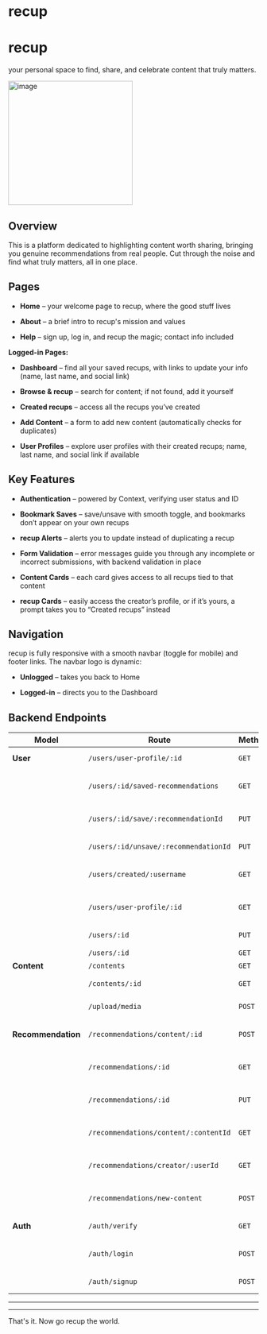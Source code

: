 # recup 



**recup**
=========

your personal space to find, share, and celebrate content that truly matters.

<img width="250" alt="image" src="https://github.com/user-attachments/assets/8eda20f4-a204-4f67-accd-b2548849c122">


**Overview**
------------

This is a platform dedicated to highlighting content worth sharing, bringing you genuine recommendations from real people. Cut through the noise and find what truly matters, all in one place.

**Pages**
---------

*   **Home** – your welcome page to recup, where the good stuff lives
    
*   **About** – a brief intro to recup's mission and values
    
*   **Help** – sign up, log in, and recup the magic; contact info included
    

**Logged-in Pages:**

*   **Dashboard** – find all your saved recups, with links to update your info (name, last name, and social link)
    
*   **Browse & recup** – search for content; if not found, add it yourself
    
*   **Created recups** – access all the recups you’ve created
    
*   **Add Content** – a form to add new content (automatically checks for duplicates)
    
*   **User Profiles** – explore user profiles with their created recups; name, last name, and social link if available
    

**Key Features**
----------------

*   **Authentication** – powered by Context, verifying user status and ID
    
*   **Bookmark Saves** – save/unsave with smooth toggle, and bookmarks don’t appear on your own recups
    
*   **recup Alerts** – alerts you to update instead of duplicating a recup
    
*   **Form Validation** – error messages guide you through any incomplete or incorrect submissions, with backend validation in place
    
*   **Content Cards** – each card gives access to all recups tied to that content
    
*   **recup Cards** – easily access the creator’s profile, or if it’s yours, a prompt takes you to “Created recups” instead
    

**Navigation**
--------------

recup is fully responsive with a smooth navbar (toggle for mobile) and footer links. The navbar logo is dynamic:

*   **Unlogged** – takes you back to Home
    
*   **Logged-in** – directs you to the Dashboard
    

**Backend Endpoints**
---------------------

|**Model**|**Route**|**Method**|**Description**|
|---|---|---|---|
|**User**|`/users/user-profile/:id`|`GET`|Fetch user profile data|
||`/users/:id/saved-recommendations`|`GET`|Get saved recommendations by user|
||`/users/:id/save/:recommendationId`|`PUT`|Save a recommendation for the user|
||`/users/:id/unsave/:recommendationId`|`PUT`|Unsave a recommendation|
||`/users/created/:username`|`GET`|Fetch user’s created recups by username|
||`/users/user-profile/:id`|`GET`|Get full profile data for the logged user|
||`/users/:id`|`PUT`|Update user profile data|
||`/users/:id`|`GET`|Fetch user profile|
|**Content**|`/contents`|`GET`|Fetch all content|
||`/contents/:id`|`GET`|Fetch details of specific content|
||`/upload/media`|`POST`|Upload media file via Cloudinary|
|**Recommendation**|`/recommendations/content/:id`|`POST`|Create a new recommendation for content|
||`/recommendations/:id`|`GET`|Fetch a single recommendation by ID|
||`/recommendations/:id`|`PUT`|Update an existing recommendation|
||`/recommendations/content/:contentId`|`GET`|Fetch all recommendations by content ID|
||`/recommendations/creator/:userId`|`GET`|Fetch all recommendations by the user|
||`/recommendations/new-content`|`POST`|Submit a new content and create a recup|
|**Auth**|`/auth/verify`|`GET`|Verify user’s authentication|
||`/auth/login`|`POST`|Login user and generate auth token|
||`/auth/signup`|`POST`|Sign up a new user|


---------------------
---------------------


That's it. Now go recup the world.



